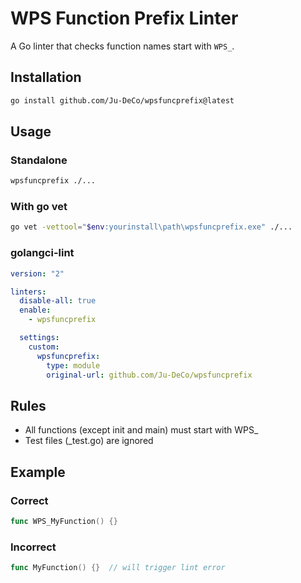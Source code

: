 # WPS Function Prefix Linter

A Go linter that checks function names start with `WPS_`.

## Installation

``` bash
go install github.com/Ju-DeCo/wpsfuncprefix@latest
```

## Usage

### Standalone

``` bash
wpsfuncprefix ./...
```

### With go vet

``` bash
go vet -vettool="$env:yourinstall\path\wpsfuncprefix.exe" ./...
```

### golangci-lint

```yaml
version: "2"

linters:
  disable-all: true
  enable:
    - wpsfuncprefix

  settings:
    custom:
      wpsfuncprefix:
        type: module
        original-url: github.com/Ju-DeCo/wpsfuncprefix
```

## Rules

* All functions (except init and main) must start with WPS_
* Test files (_test.go) are ignored

## Example

### Correct

``` go
func WPS_MyFunction() {}
```

### Incorrect
``` go
func MyFunction() {}  // will trigger lint error
```